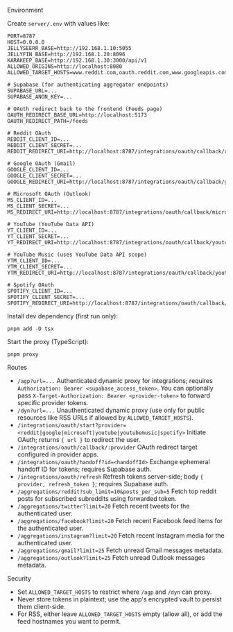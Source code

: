 Environment

Create `server/.env` with values like:

```
PORT=8787
HOST=0.0.0.0
JELLYSEERR_BASE=http://192.168.1.10:5055
JELLYFIN_BASE=http://192.168.1.20:8096
KARAKEEP_BASE=http://192.168.1.30:3000/api/v1
ALLOWED_ORIGINS=http://localhost:8080
ALLOWED_TARGET_HOSTS=www.reddit.com,oauth.reddit.com,www.googleapis.com,oauth2.googleapis.com,accounts.google.com,login.microsoftonline.com,graph.microsoft.com,api.twitter.com,graph.facebook.com,api.instagram.com,api.spotify.com,accounts.spotify.com,www.youtube.com,music.youtube.com

# Supabase (for authenticating aggregator endpoints)
SUPABASE_URL=...
SUPABASE_ANON_KEY=...

# OAuth redirect back to the frontend (Feeds page)
OAUTH_REDIRECT_BASE_URL=http://localhost:5173
OAUTH_REDIRECT_PATH=/feeds

# Reddit OAuth
REDDIT_CLIENT_ID=...
REDDIT_CLIENT_SECRET=...
REDDIT_REDIRECT_URI=http://localhost:8787/integrations/oauth/callback/reddit

# Google OAuth (Gmail)
GOOGLE_CLIENT_ID=...
GOOGLE_CLIENT_SECRET=...
GOOGLE_REDIRECT_URI=http://localhost:8787/integrations/oauth/callback/google

# Microsoft OAuth (Outlook)
MS_CLIENT_ID=...
MS_CLIENT_SECRET=...
MS_REDIRECT_URI=http://localhost:8787/integrations/oauth/callback/microsoft

# YouTube (YouTube Data API)
YT_CLIENT_ID=...
YT_CLIENT_SECRET=...
YT_REDIRECT_URI=http://localhost:8787/integrations/oauth/callback/youtube

# YouTube Music (uses YouTube Data API scope)
YTM_CLIENT_ID=...
YTM_CLIENT_SECRET=...
YTM_REDIRECT_URI=http://localhost:8787/integrations/oauth/callback/youtubemusic

# Spotify OAuth
SPOTIFY_CLIENT_ID=...
SPOTIFY_CLIENT_SECRET=...
SPOTIFY_REDIRECT_URI=http://localhost:8787/integrations/oauth/callback/spotify
```

Install dev dependency (first run only):

```
pnpm add -D tsx
```

Start the proxy (TypeScript):

```
pnpm proxy
```


Routes

- `/agp?url=...` Authenticated dynamic proxy for integrations; requires `Authorization: Bearer <supabase_access_token>`.
  You can optionally pass `X-Target-Authorization: Bearer <provider-token>` to forward specific provider tokens.
- `/dyn?url=...` Unauthenticated dynamic proxy (use only for public resources like RSS URLs if allowed by `ALLOWED_TARGET_HOSTS`).
- `/integrations/oauth/start?provider=<reddit|google|microsoft|youtube|youtubemusic|spotify>` Initiate OAuth; returns `{ url }` to redirect the user.
- `/integrations/oauth/callback/:provider` OAuth redirect target configured in provider apps.
- `/integrations/oauth/handoff?id=<handoffId>` Exchange ephemeral handoff ID for tokens; requires Supabase auth.
- `/integrations/oauth/refresh` Refresh tokens server-side; body `{ provider, refresh_token }`; requires Supabase auth.
 - `/aggregations/reddit?sub_limit=10&posts_per_sub=5` Fetch top reddit posts for subscribed subreddits using forwarded token.
 - `/aggregations/twitter?limit=20` Fetch recent tweets for the authenticated user.
 - `/aggregations/facebook?limit=20` Fetch recent Facebook feed items for the authenticated user.
 - `/aggregations/instagram?limit=20` Fetch recent Instagram media for the authenticated user.
 - `/aggregations/gmail?limit=25` Fetch unread Gmail messages metadata.
 - `/aggregations/outlook?limit=25` Fetch unread Outlook messages metadata.

Security

- Set `ALLOWED_TARGET_HOSTS` to restrict where `/agp` and `/dyn` can proxy.
- Never store tokens in plaintext; use the app's encrypted vault to persist them client-side.
- For RSS, either leave `ALLOWED_TARGET_HOSTS` empty (allow all), or add the feed hostnames you want to permit.


